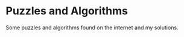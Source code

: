 # Puzzles and Algorithms

Some puzzles and algorithms found on the internet and my solutions.






